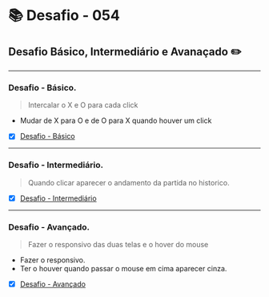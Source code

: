 # :books: Desafio - 054

## Desafio Básico, Intermediário e Avanaçado :pencil2:

---

### Desafio - Básico.

> Intercalar o X e O para cada click

- Mudar de X para O e de O para X quando houver um click



- [x] [Desafio - Básico](https://github.com/milafrn/jogo-da-velha/commit/7403ec87f591716195ad5327e3d10c111c20dde7)

---

### Desafio - Intermediário.

> Quando clicar aparecer o andamento da partida no historico.


- [x] [Desafio - Intermediário](https://github.com/milafrn/jogo-da-velha/commit/0837b2fd2a5f67940227358ab1786daeebfba3b9)

---

### Desafio - Avançado.

> Fazer o responsivo das duas telas e o hover do mouse

- Fazer o responsivo.
- Ter o houver quando passar o mouse em cima aparecer cinza.


- [x] [Desafio - Avançado](https://github.com/milafrn/jogo-da-velha/commit/9410f50587596258e1fa29cd0df9722e9a7deedd)
